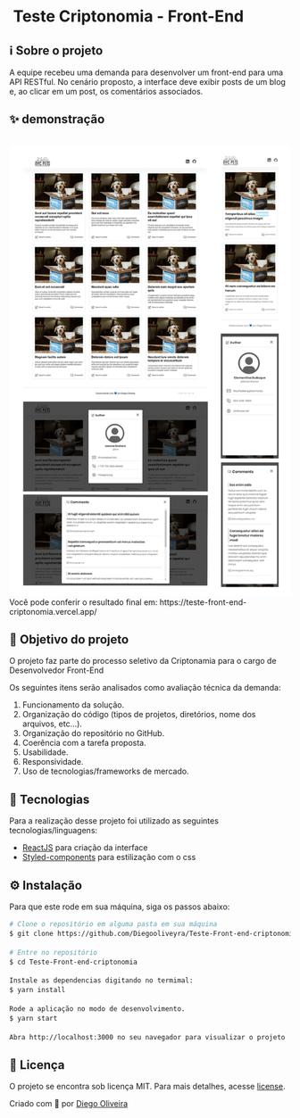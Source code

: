 # <img src="https://media-exp3.licdn.com/dms/image/C4D0BAQHrj6_hqPoeEA/company-logo_200_200/0/1572440745349?e=2159024400&v=beta&t=TSFyrEwYgkiYUMZhCojwUp92Ie2KIdO2Aqyk-qe63Jg" alt="" width="25"/> Teste Criptonomia - Front-End

## ℹ️ Sobre o projeto

A equipe recebeu uma demanda para desenvolver um front-end para uma API RESTful. No
cenário proposto, a interface deve exibir posts de um blog e, ao clicar em um post, os
comentários associados.

## ✨ demonstração

</br>

<img src="./src/assets/prints.png" alt="Print das telas"/>

</br>
Você pode conferir o resultado final em: https://teste-front-end-criptonomia.vercel.app/

## 🎯 Objetivo do projeto

O projeto faz parte do processo seletivo da Criptonamia para o cargo de Desenvolvedor Front-End

Os seguintes itens serão analisados como avaliação técnica da demanda:

1. Funcionamento da solução.
2. Organização do código (tipos de projetos, diretórios, nome dos arquivos, etc...).
3. Organização do repositório no GitHub.
4. Coerência com a tarefa proposta.
5. Usabilidade.
6. Responsividade.
7. Uso de tecnologias/frameworks de mercado.

## 📝 Tecnologias

Para a realização desse projeto foi utilizado as seguintes tecnologias/linguagens:

- [ReactJS](https://pt-br.reactjs.org) para criação da interface
- [Styled-components](https://styled-components.com/) para estilização com o css

## ⚙️ Instalação

Para que este rode em sua máquina, siga os passos abaixo:

```bash
# Clone o repositório em alguma pasta em sua máquina
$ git clone https://github.com/Diegooliveyra/Teste-Front-end-criptonomia.git

# Entre no repositório
$ cd Teste-Front-end-criptonomia

Instale as dependencias digitando no termimal:
$ yarn install

Rode a aplicação no modo de desenvolvimento.
$ yarn start

Abra http://localhost:3000 no seu navegador para visualizar o projeto
```

## 📝 Licença

<p>O projeto se encontra sob licença MIT. Para mais detalhes, acesse <a href='LICENSE'>license<a>.</p>
<p>Criado com 💙 por <a href='https://github.com/Diegooliveyra/' target='blank'>Diego Oliveira</a></p>
